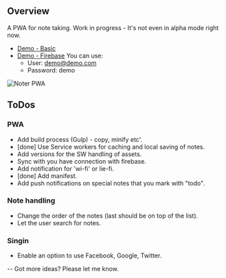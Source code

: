 ## Overview

A PWA for note taking.
Work in progress - It's not even in alpha mode right now.

* [Demo - Basic](https://noter-1.firebaseapp.com/index-pwa.html)
* [Demo - Firebase](https://noter-1.firebaseapp.com/) 
You can use: 
  * User: demo@demo.com 
  * Password: demo

![Noter PWA](https://noter-1.firebaseapp.com/noter-1-pwa.png)

## ToDos

### PWA
* Add build process (Gulp) - copy, minify etc'.
* [done] Use Service workers for caching and local saving of notes.
* Add versions for the SW handling of assets.
* Sync with you have connection with firebase.
* Add notification for 'wi-fi' or lie-fi.
* [done] Add manifest.
* Add push notifications on special notes that you mark with "todo".

### Note handling
* Change the order of the notes (last should be on top of the list).
* Let the user search for notes.

### Singin
* Enable an option to use Facebook, Google, Twitter.

--
Got more ideas? Please let me know.